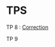 # TPS
TP 8 : [Correction](https://github.com/Deezay10/Formation-SQL/blob/TP-8/Corrig%C3%A9.md) 

TP 9
